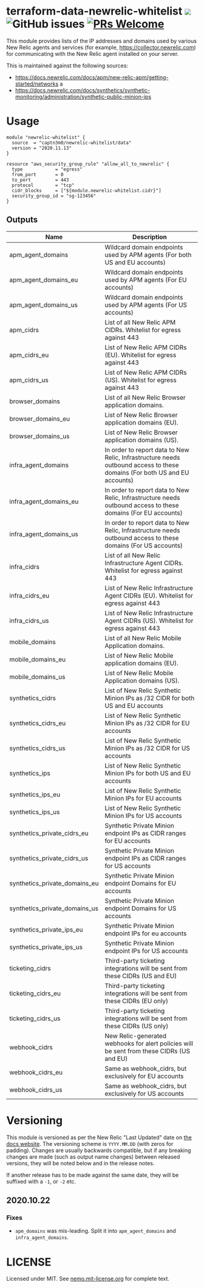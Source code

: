 # terraform-data-newrelic-whitelist ![](https://img.shields.io/badge/license-MIT-blue.svg) ![GitHub issues](https://img.shields.io/github/issues/captn3m0/terraform-data-newrelic-whitelist) [![PRs Welcome](https://img.shields.io/badge/PRs-welcome-brightgreen.svg?style=flat-square)](http://makeapullrequest.com)

This module provides lists of the IP addresses and domains used by various New Relic agents and services (for example, https://collector.newrelic.com) for communicating with the New Relic agent installed on your server.

This is maintained against the following sources:

- https://docs.newrelic.com/docs/apm/new-relic-apm/getting-started/networks a
- https://docs.newrelic.com/docs/synthetics/synthetic-monitoring/administration/synthetic-public-minion-ips

# Usage

```hcl
module "newrelic-whitelist" {
  source  = "captn3m0/newrelic-whitelist/data"
  version = "2020.11.13"
}

resource "aws_security_group_rule" "allow_all_to_newrelic" {
  type            = "egress"
  from_port       = 0
  to_port         = 443
  protocol        = "tcp"
  cidr_blocks     = ["${module.newrelic-whitelist.cidr}"]
  security_group_id = "sg-123456"
}
```

## Outputs

| Name | Description |
|------|-------------|
| apm\_agent\_domains | Wildcard domain endpoints used by APM agents (For both US and EU accounts) |
| apm\_agent\_domains\_eu | Wildcard domain endpoints used by APM agents (For EU accounts) |
| apm\_agent\_domains\_us | Wildcard domain endpoints used by APM agents (For US accounts) |
| apm\_cidrs | List of all New Relic APM CIDRs. Whitelist for egress against 443 |
| apm\_cidrs\_eu | List of New Relic APM CIDRs (EU). Whitelist for egress against 443 |
| apm\_cidrs\_us | List of New Relic APM CIDRs (US). Whitelist for egress against 443 |
| browser\_domains | List of all New Relic Browser application domains. |
| browser\_domains\_eu | List of New Relic Browser application domains (EU). |
| browser\_domains\_us | List of New Relic Browser application domains (US). |
| infra\_agent\_domains | In order to report data to New Relic, Infrastructure needs outbound access to these domains (For both US and EU accounts) |
| infra\_agent\_domains\_eu | In order to report data to New Relic, Infrastructure needs outbound access to these domains (For EU accounts) |
| infra\_agent\_domains\_us | In order to report data to New Relic, Infrastructure needs outbound access to these domains (For US accounts) |
| infra\_cidrs | List of all New Relic Infrastructure Agent CIDRs. Whitelist for egress against 443 |
| infra\_cidrs\_eu | List of New Relic Infrastructure Agent CIDRs (EU). Whitelist for egress against 443 |
| infra\_cidrs\_us | List of New Relic Infrastructure Agent CIDRs (US). Whitelist for egress against 443 |
| mobile\_domains | List of all New Relic Mobile Application domains. |
| mobile\_domains\_eu | List of New Relic Mobile application domains (EU). |
| mobile\_domains\_us | List of New Relic Mobile Application domains (US). |
| synthetics\_cidrs | List of New Relic Synthetic Minion IPs as /32 CIDR for both US and EU accounts |
| synthetics\_cidrs\_eu | List of New Relic Synthetic Minion IPs as /32 CIDR for EU accounts |
| synthetics\_cidrs\_us | List of New Relic Synthetic Minion IPs as /32 CIDR for US accounts |
| synthetics\_ips | List of New Relic Synthetic Minion IPs for both US and EU accounts |
| synthetics\_ips\_eu | List of New Relic Synthetic Minion IPs for EU accounts |
| synthetics\_ips\_us | List of New Relic Synthetic Minion IPs for US accounts |
| synthetics\_private\_cidrs\_eu | Synthetic Private Minion endpoint IPs as CIDR ranges for EU accounts |
| synthetics\_private\_cidrs\_us | Synthetic Private Minion endpoint  IPs as CIDR ranges for US accounts |
| synthetics\_private\_domains\_eu | Synthetic Private Minion endpoint Domains for EU accounts |
| synthetics\_private\_domains\_us | Synthetic Private Minion endpoint  Domains for US accounts |
| synthetics\_private\_ips\_eu | Synthetic Private Minion endpoint  IPs for eu accounts |
| synthetics\_private\_ips\_us | Synthetic Private Minion endpoint IPs for US accounts |
| ticketing\_cidrs | Third-party ticketing integrations will be sent from these CIDRs (US and EU) |
| ticketing\_cidrs\_eu | Third-party ticketing integrations will be sent from these CIDRs (EU only) |
| ticketing\_cidrs\_us | Third-party ticketing integrations will be sent from these CIDRs (US only) |
| webhook\_cidrs | New Relic-generated webhooks for alert policies will be sent from these CIDRs (US and EU) |
| webhook\_cidrs\_eu | Same as webhook\_cidrs, but exclusively for EU accounts |
| webhook\_cidrs\_us | Same as webhook\_cidrs, but exclusively for US accounts |

# Versioning

This module is versioned as per the New Relic "Last Updated" date on [the docs website](https://docs.newrelic.com/docs/apm/new-relic-apm/getting-started/networks). The versioning scheme is `YYYY.MM.DD` (with zeros for padding). Changes are usually backwards compatible, but if any breaking changes are made (such as output name changes) between released versions, they will be noted below and in the release notes.

If another release has to be made against the same date, they will be suffixed with a `-1`, or `-2` etc.

## 2020.10.22

### Fixes

- `apm_domains` was mis-leading. Split it into `apm_agent_domains` and `infra_agent_domains`.

# LICENSE

Licensed under MIT. See [nemo.mit-license.org](https://nemo.mit-license.org/) for complete text.
